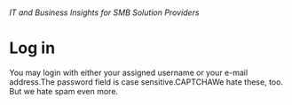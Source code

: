 ###### IT and Business Insights for SMB Solution Providers


# Log in
You may login with either your assigned username or your e-mail address.The password
field is case sensitive.CAPTCHAWe hate these, too. But we hate spam even more.
